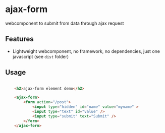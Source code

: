 # ajax-form

webcomponent to submit from data through ajax request

## Features

* Lightweight webcomponent, no framework, no dependencies, just one javascript (see `dist` folder)  

## Usage

```html

    <h2>ajax-form element demo</h2>

    <ajax-form>
        <form action="/post">
            <input type="hidden" id="name" value="myname" >
            <input type="text" id="value" />
            <input type="submit" text="Submit" />
        </form>    
    </ajax-form>
```